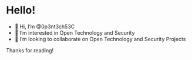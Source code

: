# Hello!

- 👋 Hi, I’m @0p3nt3ch53C
- 👀 I’m interested in Open Technology and Security
- 💞️ I’m looking to collaborate on Open Technology and Security Projects

Thanks for reading!
